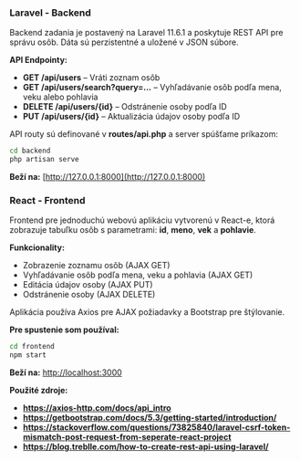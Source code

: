 ### Laravel - Backend

Backend zadania je postavený na Laravel 11.6.1 a poskytuje REST API pre správu osôb. Dáta sú perzistentné a uložené v JSON súbore.

**API Endpointy:**
- **GET /api/users** – Vráti zoznam osôb
- **GET /api/users/search?query=...** – Vyhľadávanie osôb podľa mena, veku alebo pohlavia
- **DELETE /api/users/{id}** – Odstránenie osoby podľa ID
- **PUT /api/users/{id}** – Aktualizácia údajov osoby podľa ID

API routy sú definované v **routes/api.php** a server spúšťame príkazom:
```bash
cd backend
php artisan serve
```

**Beží na:** [http://127.0.0.1:8000](http://127.0.0.1:8000)

### React - Frontend

Frontend pre jednoduchú webovú aplikáciu vytvorenú v React-e, ktorá zobrazuje tabuľku osôb s parametrami: **id**, **meno**, **vek** a **pohlavie**.

**Funkcionality:**
- Zobrazenie zoznamu osôb (AJAX GET)
- Vyhľadávanie osôb podľa mena, veku a pohlavia (AJAX GET)
- Editácia údajov osoby (AJAX PUT)
- Odstránenie osoby (AJAX DELETE)

Aplikácia používa Axios pre AJAX požiadavky a Bootstrap pre štýlovanie.

**Pre spustenie som používal:**
```bash
cd frontend
npm start
```

**Beží na:** [http://localhost:3000](http://localhost:3000)

**Použité zdroje:**
- **https://axios-http.com/docs/api_intro**
- **https://getbootstrap.com/docs/5.3/getting-started/introduction/**
- **https://stackoverflow.com/questions/73825840/laravel-csrf-token-mismatch-post-request-from-seperate-react-project**
- **https://blog.treblle.com/how-to-create-rest-api-using-laravel/**